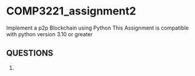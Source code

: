 # COMP3221_assignment2
Implement a p2p Blockchain using Python
This Assignment is compatible with python version 3.10 or greater 

## QUESTIONS

1) 
